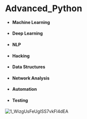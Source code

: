 # Advanced_Python

- #### Machine Learning
- #### Deep Learning 
- #### NLP 
- #### Hacking
- #### Data Structures
- #### Network Analysis
- #### Automation
- #### Testing

![1_WizgUsFeUgISS7vkFl4dEA](https://user-images.githubusercontent.com/33767811/66228663-0fe9d400-e6f1-11e9-9757-31a28fb153bb.jpeg)
